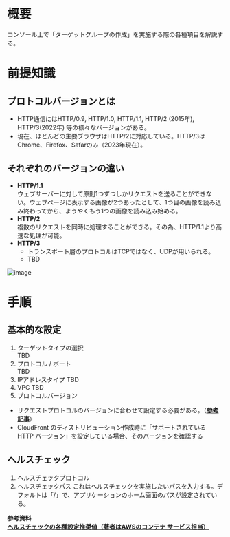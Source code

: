 # 概要
コンソール上で「ターゲットグループの作成」を実施する際の各種項目を解説する。  

# 前提知識
## プロトコルバージョンとは
- HTTP通信にはHTTP/0.9, HTTP/1.0, HTTP/1.1, HTTP/2 (2015年), HTTP/3(2022年) 等の様々なバージョンがある。
- 現在、ほとんどの主要ブラウザはHTTP/2に対応している。HTTP/3はChrome、Firefox、Safarのみ（2023年現在）。

## それぞれのバージョンの違い
- **HTTP/1.1**  
  ウェブサーバーに対して原則1つずつしかリクエストを送ることができない。ウェブページに表示する画像が2つあったとして、1つ目の画像を読み込み終わってから、ようやくもう1つの画像を読み込み始める。
- **HTTP/2**  
  複数のリクエストを同時に処理することができる。その為、HTTP/1.1より高速な処理が可能。
- **HTTP/3**
  - トランスポート層のプロトコルはTCPではなく、UDPが用いられる。
  - TBD

![image](https://github.com/adgjmptwgw/aws-practice/assets/66456130/367366b3-b9e8-4ef3-a2e4-c3fd7cec9b37)


# 手順

## 基本的な設定
1. ターゲットタイプの選択  
TBD
2. プロトコル / ポート  
TBD
3. IPアドレスタイプ
TBD
4. VPC
TBD
5. プロトコルバージョン  
- リクエストプロトコルのバージョンに合わせて設定する必要がある。（[**参考記事**](https://dev.classmethod.jp/articles/application-load-balancers-enable-grpc-workloads-end-to-end-http-2-support/)）
- CloudFront のディストリビューション作成時に「サポートされている HTTP バージョン」を設定している場合、そのバージョンを確認する


## ヘルスチェック
1. ヘルスチェックプロトコル
2. ヘルスチェックパス
これはヘルスチェックを実施したいパスを入力する。デフォルトは「/」で、アプリケーションのホーム画面のパスが設定されている。

**参考資料**  
[**ヘルスチェックの各種設定推奨値（著者はAWSのコンテナ サービス担当）**](https://nathanpeck.com/speeding-up-amazon-ecs-container-deployments/)
